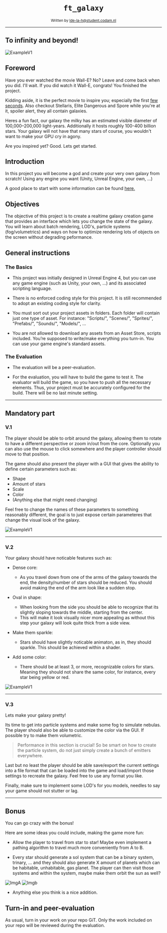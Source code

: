 <h1 align="center"><code>ft_galaxy</code></h1>

<div align="center">
  <sub>Written by <a href="https://profile.intra.42.fr/users/lde-la-h">lde-la-h@student.codam.nl</a></sub>
</div>

---

## To infinity and beyond!

![ExampleV1](/img/galaxy1.png)

## Foreword

Have you ever watched the movie Wall-E? No? Leave and come back when you did. I'll wait. If you did watch it Wall-E, congrats! You finished the project.

Kidding aside, it is the perfect movie to inspire you; especially the first [few seconds](https://www.youtube.com/watch?v=nLx_7wEmwms). Also checkout Stellaris, Elite Dangerous and Spore while you're at it, spoiler alert, they all contain galaxies.

Heres a fun fact, our galaxy the milky has an estimated visible diameter of 100,000–200,000 light-years. Additionally it hosts roughly 100-400 billion stars. Your galaxy will not have that many stars of course, you wouldn't want to make your GPU cry in agony.

Are you inspired yet? Good. Lets get started.

## Introduction

In this project you will become a god and create your very own galaxy from scratch! Using any engine you want (Unity, Unreal Engine, your own, ...)

A good place to start with some information can be found [here.](https://www.youtube.com/channel/UCmtyQOKKmrMVaKuRXz02jbQ)

## Objectives

The objective of this project is to create a realtime galaxy creation game that provides an interface which lets you change the state of the galaxy. You will learn about batch rendering, LOD's, particle systems (fog/volumetrics) and ways on how to optimize rendering lots of objects on the screen without degrading peformance.

## General instructions

### The Basics

- This project was initially designed in Unreal Engine 4, but you can use any game engine (such as Unity, your own, ...) and its associated scripting language.

- There is no enforced coding style for this project. It is still recommended to adopt an existing coding style for clarity.
  
- You must sort out your project assets in folders. Each folder will contain just one type of asset. For instance: "Scripts/", "Scenes/", "Sprites/", "Prefabs/", "Sounds/", "Models/", ...
  
- You are not allowed to download any assets from an Asset Store, scripts included. You’re supposed to write/make everything you turn-in. You can use your game engine's standard assets.
  
### The Evaluation

- The evaluation will be a peer-evaluation.
  
- For the evaluation, you will have to build the game to test it. The evaluator will build the game, so you have to push all the necessary elements. Thus, your project must be accurately configured for the build. There will be no last minute setting.

---

## Mandatory part

### V.1

The player should be able to orbit around the galaxy, allowing them to rotate to have a different perspective or zoom in/out from the core. Optionally you can also use the mouse to click somewhere and the player controller should move to that position.

The game should also present the player with a GUI that gives the ability to define certain parameters such as:

- Shape
- Amount of stars
- Scale
- Color
- (Anything else that might need changing)

Feel free to change the names of these parameters to something reasonably different, the goal is to just expose certain parameteres that change the visual look of the galaxy.

![ExampleV1](/img/GalaxyEditor4.gif)

---

### V.2

Your galaxy should have noticable features such as:

- Dense core:
  - As you travel down from one of the arms of the galaxy towards the end, the density/number of stars should be reduced. You should avoid making the end of the arm look like a sudden stop.

- Oval in shape:
  - When looking from the side you should be able to recognize that its slightly sloping towards the middle, starting from the center.
  - This will make it look visually nicer more appealing as without this step your galaxy will look quite thick from a side view.

- Make them sparkle:
  - Stars should have slightly noticable animaton, as in, they should sparkle. This should be achieved within a shader.

- Add some color:
  - There should be at least 3, or more, recognizable colors for stars. Meaning they should not share the same color, for instance, every star being yellow or red.

![ExampleV1](/img/galaxy2.png)

---

### V.3

Lets make your galaxy pretty!

Its time to get into particle systems and make some fog to simulate nebulas. The player should also be able to customize the color via the GUI. If possible try to make them volumetric.

> Performance in this section is crucial! So be smart on how to create the particle system, do not just simply create a bunch of emitters everywhere.

Last but no least the player should be able save/export the current settings into a file format that can be loaded into the game and load/import those settings to recreate the galaxy. Feel free to use any format you like.

Finally, make sure to implement some LOD's for you models, needles to say your game should not stutter or lag.

---

## Bonus

You can go crazy with the bonus!

Here are some ideas you could include, making the game more fun:

- Allow the player to travel from star to star! Maybe even implement a pathing algorithm to travel much more conveniently from A to B.

- Every star should generate a sol system that can be a binary system, trinary, ... and they should also generate X amount of planets which can be habitable, unhabitable, gas planet. The player can then visit those systems and within the system, maybe make them orbit the sun as well?

![ImgA](/img/sol.png)
![Imgb](/img/planets.gif)

- Anything else you think is a nice addition.

## Turn-in and peer-evaluation

As usual, turn in your work on your repo GiT. Only the work included on your repo will be reviewed during the evaluation.